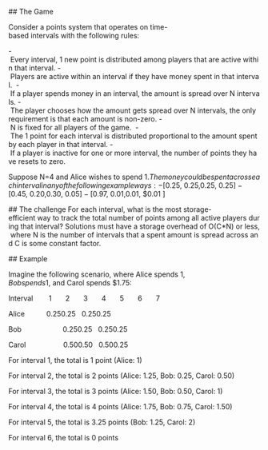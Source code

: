 ## The Game

Consider a points system that operates on time-based intervals with the following rules:

- Every interval, 1 new point is distributed among players that are active within that interval.
- Players are active within an interval if they have money spent in that interval. 
- If a player spends money in an interval, the amount is spread over N intervals.
- The player chooses how the amount gets spread over N intervals, the only requirement is that each amount is non-zero.
- N is fixed for all players of the game. 
- The 1 point for each interval is distributed proportional to the amount spent by each player in that interval.
- If a player is inactive for one or more interval, the number of points they have resets to zero. 

Suppose N=4 and Alice wishes to spend $1. The money could be spent across each interval in any of the following example ways:
- [ $0.25, $0.25, $0.25, $0.25 ]
- [ $0.45, $0.20, $0.30, $0.05 ]
- [ $0.97, $0.01, $0.01, $0.01 ]

## The challenge
For each interval, what is the most storage-efficient way to track the total number of points among all active players during that interval? Solutions must have a storage overhead of O(C*N) or less, where N is the number of intervals that a spent amount is spread across and C is some constant factor.

## Example

Imagine the following scenario, where Alice spends $1, Bob spends $1, and Carol spends $1.75:

Interval        1       2       3       4       5       6       7

Alice           $0.25   $0.25   $0.25   $0.25

Bob                     $0.25   $0.25   $0.25   $0.25

Carol                   $0.50   $0.50   $0.50   $0.25
 

For interval 1, the total is 1 point (Alice: 1)

For interval 2, the total is 2 points (Alice: 1.25, Bob: 0.25, Carol: 0.50)

For interval 3, the total is 3 points (Alice: 1.50, Bob: 0.50, Carol: 1)

For interval 4, the total is 4 points (Alice: 1.75, Bob: 0.75, Carol: 1.50)

For interval 5, the total is 3.25 points (Bob: 1.25, Carol: 2)

For interval 6, the total is 0 points
